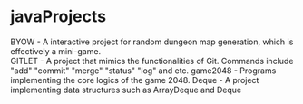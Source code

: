 # javaProjects
BYOW - A interactive project for random dungeon map generation, which is effectively a mini-game.  
GITLET - A project that mimics the functionalities of Git. Commands include "add" "commit" "merge" "status" "log" and etc.
game2048 - Programs implementing the core logics of the game 2048.
Deque - A project implementing data structures such as ArrayDeque and Deque
